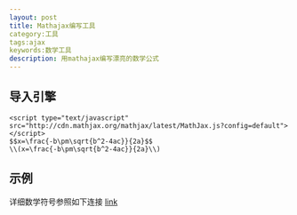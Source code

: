```yaml
---
layout: post
title: Mathajax编写工具
category:工具
tags:ajax
keywords:数学工具
description: 用mathajax编写漂亮的数学公式
---
```


## 导入引擎
```
<script type="text/javascript" src="http://cdn.mathjax.org/mathjax/latest/MathJax.js?config=default"></script>
$$x=\frac{-b\pm\sqrt{b^2-4ac}}{2a}$$
\\(x=\frac{-b\pm\sqrt{b^2-4ac}}{2a}\\)
```

## 示例

详细数学符号参照如下连接
[link](http://blog.csdn.net/lk7688535/article/details/52528307)
